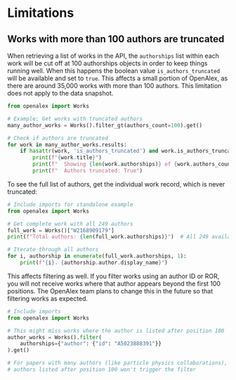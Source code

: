 # Limitations

## Works with more than 100 authors are truncated

When retrieving a list of works in the API, the `authorships` list within each work will be cut off at 100 authorships objects in order to keep things running well. When this happens the boolean value `is_authors_truncated` will be available and set to `true`. This affects a small portion of OpenAlex, as there are around 35,000 works with more than 100 authors. This limitation does not apply to the data snapshot.

```python
from openalex import Works

# Example: Get works with truncated authors
many_author_works = Works().filter_gt(authors_count=100).get()

# Check if authors are truncated
for work in many_author_works.results:
    if hasattr(work, 'is_authors_truncated') and work.is_authors_truncated:
        print(f"{work.title}")
        print(f"  Showing {len(work.authorships)} of {work.authors_count} authors")
        print(f"  Authors truncated: True")
```

To see the full list of authors, get the individual work record, which is never truncated:

```python
# Include imports for standalone example
from openalex import Works

# Get complete work with all 249 authors
full_work = Works()["W2168909179"]
print(f"Total authors: {len(full_work.authorships)}")  # All 249 available

# Iterate through all authors
for i, authorship in enumerate(full_work.authorships, 1):
    print(f"{i}. {authorship.author.display_name}")
```

This affects filtering as well. If you filter works using an author ID or ROR, you will not receive works where that author appears beyond the first 100 positions. The OpenAlex team plans to change this in the future so that filtering works as expected.

```python
# Include imports
from openalex import Works

# This might miss works where the author is listed after position 100
author_works = Works().filter(
    authorships={"author": {"id": "A5023888391"}}
).get()

# For papers with many authors (like particle physics collaborations),
# authors listed after position 100 won't trigger the filter
```
